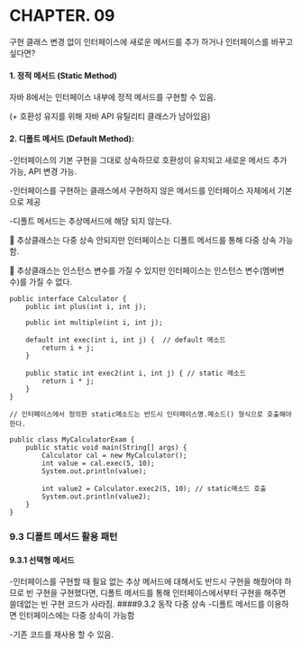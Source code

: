 # CHAPTER. 09
구현 클래스 변경 없이 인터페이스에 새로운 메서드를 추가 하거나 인터페이스를 바꾸고 싶다면?

#### 1. 정적 메서드 (Static Method)

자바 8에서는 인터페이스 내부에 정적 메서드를 구현할 수 있음. 

(+ 호환성 유지를 위해 자바 API 유틸리티 클래스가 남아있음)

#### 2. 디폴트 메서드 (Default Method):

-인터페이스의 기본 구현을 그대로 상속하므로 호환성이 유지되고 새로운 메서드 추가 가능, API 변경 가능.

-인터페이스를 구현하는 클래스에서 구현하지 않은 메서드를 인터페이스 자체에서 기본으로 제공

-디폴트 메서드는 추상메서드에 해당 되지 않는다.

	추상클래스는 다중 상속 안되지만 인터페이스는 디폴트 메서드를 통해 다중 상속 가능함.  

	추상클래스는 인스턴스 변수를 가질 수 있지만 인터페이스는 인스턴스 변수(멤버변수)를 가질 수 없다.


~~~
public interface Calculator {
	public int plus(int i, int j);

	public int multiple(int i, int j);

	default int exec(int i, int j) {  // default 메소드
		return i + j;
	}

	public static int exec2(int i, int j) { // static 메소드
		return i * j;
	}
}

// 인터페이스에서 정의한 static메소드는 반드시 인터페이스명.메소드() 형식으로 호출해야한다.

public class MyCalculatorExam {
	public static void main(String[] args) {
		Calculator cal = new MyCalculator();
		int value = cal.exec(5, 10);
		System.out.println(value);

		int value2 = Calculator.exec2(5, 10); // static메소드 호출
		System.out.println(value2);
	}
}

~~~

### 9.3 디폴트 메서드 활용 패턴
  #### 9.3.1 선택형 메서드 
 -인터페이스를 구현할 때 필요 없는 추상 메서드에 대해서도 반드시 구현을 해줬어야 하므로 빈 구현을 구현했다면, 디폴트 메서드를 통해 인터페이스에서부터 구현을 해주면 쓸데없는 빈 구현 코드가 사라짐.
  ####9.3.2 동작 다중 상속
   -디폴트 메서드를 이용하면 인터페이스에는 다중 상속이 가능함
  
   -기존 코드를 재사용 할 수 있음. 


